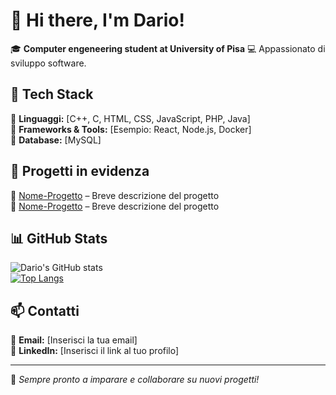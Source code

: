 # 👋 Hi there, I'm Dario!

🎓 **Computer engeneering student at University of Pisa**
💻 Appassionato di sviluppo software.  


## 🚀 Tech Stack  
🔹 **Linguaggi:** [C++, C, HTML, CSS, JavaScript, PHP, Java]  
🔹 **Frameworks & Tools:** [Esempio: React, Node.js, Docker]  
🔹 **Database:** [MySQL]  

## 📌 Progetti in evidenza  
🌟 [Nome-Progetto](link-al-repo) – Breve descrizione del progetto  
🌟 [Nome-Progetto](link-al-repo) – Breve descrizione del progetto  

## 📊 GitHub Stats  
![Dario's GitHub stats](https://github-readme-stats.vercel.app/api?username=tuo-username&show_icons=true&theme=dark)  
[![Top Langs](https://github-readme-stats.vercel.app/api/top-langs/?username=tuo-username&layout=compact&theme=dark)](https://github.com/anuraghazra/github-readme-stats)  

## 📫 Contatti  
📧 **Email:** [Inserisci la tua email]  
💼 **LinkedIn:** [Inserisci il link al tuo profilo]  

---

🚀 _Sempre pronto a imparare e collaborare su nuovi progetti!_

<!---
DaDaDaGit/DaDaDaGit is a ✨ special ✨ repository because its `README.md` (this file) appears on your GitHub profile.
You can click the Preview link to take a look at your changes.
--->
